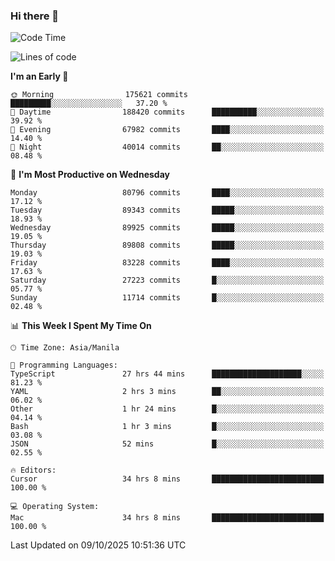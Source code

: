 ### Hi there 👋

<!--START_SECTION:waka-->
![Code Time](http://img.shields.io/badge/Code%20Time-6%2C368%20hrs%2021%20mins-blue)

![Lines of code](https://img.shields.io/badge/From%20Hello%20World%20I%27ve%20Written-153.5%20million%20lines%20of%20code-blue)

**I'm an Early 🐤** 

```text
🌞 Morning                175621 commits      █████████░░░░░░░░░░░░░░░░   37.20 % 
🌆 Daytime                188420 commits      ██████████░░░░░░░░░░░░░░░   39.92 % 
🌃 Evening                67982 commits       ████░░░░░░░░░░░░░░░░░░░░░   14.40 % 
🌙 Night                  40014 commits       ██░░░░░░░░░░░░░░░░░░░░░░░   08.48 % 
```
📅 **I'm Most Productive on Wednesday** 

```text
Monday                   80796 commits       ████░░░░░░░░░░░░░░░░░░░░░   17.12 % 
Tuesday                  89343 commits       █████░░░░░░░░░░░░░░░░░░░░   18.93 % 
Wednesday                89925 commits       █████░░░░░░░░░░░░░░░░░░░░   19.05 % 
Thursday                 89808 commits       █████░░░░░░░░░░░░░░░░░░░░   19.03 % 
Friday                   83228 commits       ████░░░░░░░░░░░░░░░░░░░░░   17.63 % 
Saturday                 27223 commits       █░░░░░░░░░░░░░░░░░░░░░░░░   05.77 % 
Sunday                   11714 commits       █░░░░░░░░░░░░░░░░░░░░░░░░   02.48 % 
```


📊 **This Week I Spent My Time On** 

```text
🕑︎ Time Zone: Asia/Manila

💬 Programming Languages: 
TypeScript               27 hrs 44 mins      ████████████████████░░░░░   81.23 % 
YAML                     2 hrs 3 mins        ██░░░░░░░░░░░░░░░░░░░░░░░   06.02 % 
Other                    1 hr 24 mins        █░░░░░░░░░░░░░░░░░░░░░░░░   04.14 % 
Bash                     1 hr 3 mins         █░░░░░░░░░░░░░░░░░░░░░░░░   03.08 % 
JSON                     52 mins             █░░░░░░░░░░░░░░░░░░░░░░░░   02.55 % 

🔥 Editors: 
Cursor                   34 hrs 8 mins       █████████████████████████   100.00 % 

💻 Operating System: 
Mac                      34 hrs 8 mins       █████████████████████████   100.00 % 
```


 Last Updated on 09/10/2025 10:51:36 UTC
<!--END_SECTION:waka-->


<!--
**rad182/rad182** is a ✨ _special_ ✨ repository because its `README.md` (this file) appears on your GitHub profile.

Here are some ideas to get you started:

- 🔭 I’m currently working on ...
- 🌱 I’m currently learning ...
- 👯 I’m looking to collaborate on ...
- 🤔 I’m looking for help with ...
- 💬 Ask me about ...
- 📫 How to reach me: ...
- 😄 Pronouns: ...
- ⚡ Fun fact: ...
-->
